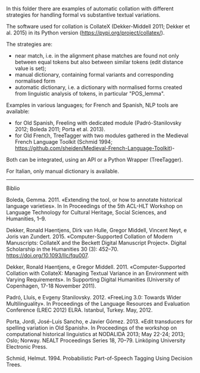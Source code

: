 
In this folder there are examples of automatic collation with different strategies for handling formal vs substantive textual variations.

The software used for collation is CollateX (Dekker-Middell 2011; Dekker et al. 2015) in its Python version (<https://pypi.org/project/collatex/>).

The strategies are:

- near match, i.e. in the alignment phase matches are found not only between equal tokens but also between similar tokens (edit distance value is set);
- manual dictionary, containing formal variants and corresponding normalised form
- automatic dictionary, i.e. a dictionary with normalised forms created from linguistic analysis of tokens, in particular "POS_lemma".


Examples in various languages; for French and Spanish, NLP tools are available:

- for Old Spanish, Freeling with dedicated module (Padró-Stanilovsky 2012; Boleda 2011; Porta et al. 2013). 
- for Old French, TreeTagger with two modules gathered in the Medieval French Language Toolkit (Schmid 1994; <https://github.com/sheiden/Medieval-French-Language-Toolkit>)-

Both can be integrated, using an API or a Python Wrapper (TreeTagger).

For Italian, only manual dictionary is available.


---

Biblio

Boleda, Gemma. 2011. «Extending the tool, or how to annotate historical language varieties». In In Proceedings of the 5th ACL-HLT Workshop on Language Technology for Cultural Heritage, Social Sciences, and Humanities, 1–9.

Dekker, Ronald Haentjens, Dirk van Hulle, Gregor Middell, Vincent Neyt, e Joris van Zundert. 2015. «Computer-Supported Collation of Modern Manuscripts: CollateX and the Beckett Digital Manuscript Project». Digital Scholarship in the Humanities 30 (3): 452–70. https://doi.org/10.1093/llc/fqu007.

Dekker, Ronald Haentjens, e Gregor Middell. 2011. «Computer-Supported Collation with CollateX: Managing Textual Variance in an Environment with Varying Requirements». In Supporting Digital Humanities (University of Copenhagen, 17-18 November 2011).

Padró, Lluís, e Evgeny Stanilovsky. 2012. «FreeLing 3.0: Towards Wider Multilinguality». In Proceedings of the Language Resources and Evaluation Conference (LREC 2012) ELRA. Istanbul, Turkey. May, 2012.

Porta, Jordi, Jos&eacute;-Luis Sancho, e Javier G&oacute;mez. 2013. «Edit transducers for spelling variation in Old Spanish». In Proceedings of the workshop on computational historical linguistics at NODALIDA 2013; May 22-24; 2013; Oslo; Norway. NEALT Proceedings Series 18, 70–79. Linköping University Electronic Press.

Schmid, Helmut. 1994. Probabilistic Part-of-Speech Tagging Using Decision Trees.
